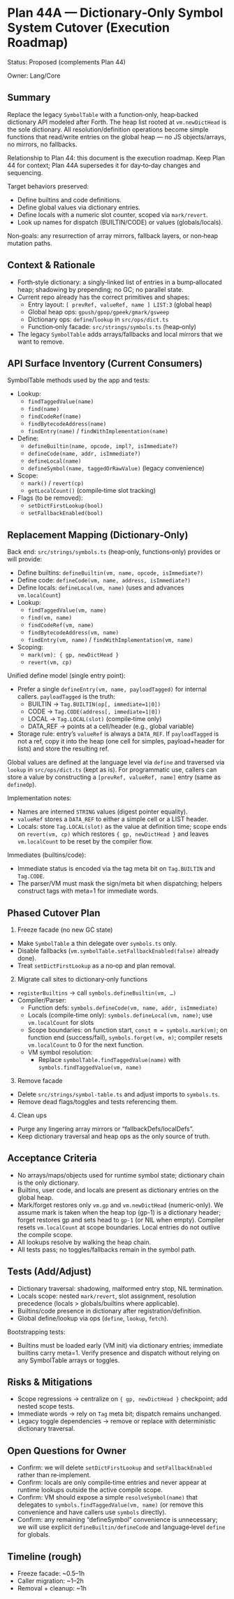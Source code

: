 # Plan 44A — Dictionary‑Only Symbol System Cutover (Execution Roadmap)

Status: Proposed (complements Plan 44)

Owner: Lang/Core

## Summary

Replace the legacy `SymbolTable` with a function‑only, heap‑backed dictionary API modeled after Forth. The heap list rooted at `vm.newDictHead` is the sole dictionary. All resolution/definition operations become simple functions that read/write entries on the global heap — no JS objects/arrays, no mirrors, no fallbacks.

Relationship to Plan 44: this document is the execution roadmap. Keep Plan 44 for context; Plan 44A supersedes it for day‑to‑day changes and sequencing.

Target behaviors preserved:
- Define builtins and code definitions.
- Define global values via dictionary entries.
- Define locals with a numeric slot counter, scoped via `mark/revert`.
- Look up names for dispatch (BUILTIN/CODE) or values (globals/locals).

Non‑goals: any resurrection of array mirrors, fallback layers, or non‑heap mutation paths.

## Context & Rationale

- Forth‑style dictionary: a singly‑linked list of entries in a bump‑allocated heap; shadowing by prepending; no GC; no parallel state.
- Current repo already has the correct primitives and shapes:
  - Entry layout: `[ prevRef, valueRef, name ] LIST:3` (global heap)
  - Global heap ops: `gpush/gpop/gpeek/gmark/gsweep`
  - Dictionary ops: `define`/`lookup` in `src/ops/dict.ts`
  - Function‑only facade: `src/strings/symbols.ts` (heap‑only)
- The legacy `SymbolTable` adds arrays/fallbacks and local mirrors that we want to remove.

## API Surface Inventory (Current Consumers)

SymbolTable methods used by the app and tests:
- Lookup:
  - `findTaggedValue(name)`
  - `find(name)`
  - `findCodeRef(name)`
  - `findBytecodeAddress(name)`
  - `findEntry(name)` / `findWithImplementation(name)`
- Define:
  - `defineBuiltin(name, opcode, impl?, isImmediate?)`
  - `defineCode(name, addr, isImmediate?)`
  - `defineLocal(name)`
  - `defineSymbol(name, taggedOrRawValue)` (legacy convenience)
- Scope:
  - `mark()` / `revert(cp)`
  - `getLocalCount()` (compile‑time slot tracking)
- Flags (to be removed):
  - `setDictFirstLookup(bool)`
  - `setFallbackEnabled(bool)`

## Replacement Mapping (Dictionary‑Only)

Back end: `src/strings/symbols.ts` (heap‑only, functions‑only) provides or will provide:
- Define builtins: `defineBuiltin(vm, name, opcode, isImmediate?)`
- Define code: `defineCode(vm, name, address, isImmediate?)`
- Define locals: `defineLocal(vm, name)` (uses and advances `vm.localCount`)
- Lookup:
  - `findTaggedValue(vm, name)`
  - `find(vm, name)`
  - `findCodeRef(vm, name)`
  - `findBytecodeAddress(vm, name)`
  - `findEntry(vm, name)` / `findWithImplementation(vm, name)`
- Scoping:
  - `mark(vm): { gp, newDictHead }`
  - `revert(vm, cp)`

Unified define model (single entry point):
- Prefer a single `defineEntry(vm, name, payloadTagged)` for internal callers. `payloadTagged` is the truth:
  - BUILTIN → `Tag.BUILTIN(op[, immediate=1|0])`
  - CODE → `Tag.CODE(address[, immediate=1|0])`
  - LOCAL → `Tag.LOCAL(slot)` (compile‑time only)
  - DATA_REF → points at a cell/header (e.g., global variable)
- Storage rule: entry’s `valueRef` is always a `DATA_REF`. If `payloadTagged` is not a ref, copy it into the heap (one cell for simples, payload+header for lists) and store the resulting ref.

Global values are defined at the language level via `define` and traversed via `lookup` in `src/ops/dict.ts` (kept as is). For programmatic use, callers can store a value by constructing a `[prevRef, valueRef, name]` entry (same as `defineOp`).

Implementation notes:
- Names are interned `STRING` values (digest pointer equality).
- `valueRef` stores a `DATA_REF` to either a simple cell or a LIST header.
- Locals: store `Tag.LOCAL(slot)` as the value at definition time; scope ends on `revert(vm, cp)` which restores `{ gp, newDictHead }` and leaves `vm.localCount` to be reset by the compiler flow.

Immediates (builtins/code):
- Immediate status is encoded via the tag meta bit on `Tag.BUILTIN` and `Tag.CODE`.
- The parser/VM must mask the sign/meta bit when dispatching; helpers construct tags with meta=1 for immediate words.

## Phased Cutover Plan

1) Freeze facade (no new GC state)
- Make `SymbolTable` a thin delegate over `symbols.ts` only.
- Disable fallbacks (`vm.symbolTable.setFallbackEnabled(false)` already done).
- Treat `setDictFirstLookup` as a no‑op and plan removal.

2) Migrate call sites to dictionary‑only functions
- `registerBuiltins` → call `symbols.defineBuiltin(vm, …)`
- Compiler/Parser:
  - Function defs: `symbols.defineCode(vm, name, addr, isImmediate)`
  - Locals (compile‑time only): `symbols.defineLocal(vm, name)`; use `vm.localCount` for slots
  - Scope boundaries: on function start, `const m = symbols.mark(vm)`; on function end (success/fail), `symbols.forget(vm, m)`; compiler resets `vm.localCount` to 0 for the next function.
  - VM symbol resolution:
    - Replace `symbolTable.findTaggedValue(name)` with `symbols.findTaggedValue(vm, name)`

3) Remove facade
- Delete `src/strings/symbol-table.ts` and adjust imports to `symbols.ts`.
- Remove dead flags/toggles and tests referencing them.

4) Clean ups
- Purge any lingering array mirrors or “fallbackDefs/localDefs”.
- Keep dictionary traversal and heap ops as the only source of truth.

## Acceptance Criteria
- No arrays/maps/objects used for runtime symbol state; dictionary chain is the only dictionary.
- Builtins, user code, and locals are present as dictionary entries on the global heap.
- Mark/forget restores only `vm.gp` and `vm.newDictHead` (numeric‑only). We assume mark is taken when the heap top (gp-1) is a dictionary header; forget restores gp and sets head to `gp-1` (or NIL when empty). Compiler resets `vm.localCount` at scope boundaries. Local entries do not outlive the compile scope.
- All lookups resolve by walking the heap chain.
- All tests pass; no toggles/fallbacks remain in the symbol path.

## Tests (Add/Adjust)
- Dictionary traversal: shadowing, malformed entry stop, NIL termination.
- Locals scope: nested `mark/revert`, slot assignment, resolution precedence (locals > globals/builtins where applicable).
- Builtins/code presence in dictionary after registration/definition.
- Global define/lookup via ops (`define`, `lookup`, `fetch`).

Bootstrapping tests:
- Builtins must be loaded early (VM init) via dictionary entries; immediate builtins carry meta=1. Verify presence and dispatch without relying on any SymbolTable arrays or toggles.

## Risks & Mitigations
- Scope regressions → centralize on `{ gp, newDictHead }` checkpoint; add nested scope tests.
- Immediate words → rely on `Tag` meta bit; dispatch remains unchanged.
- Legacy toggle dependencies → remove or replace with deterministic dictionary traversal.

## Open Questions for Owner
- Confirm: we will delete `setDictFirstLookup` and `setFallbackEnabled` rather than re‑implement.
- Confirm: locals are only compile‑time entries and never appear at runtime lookups outside the active compile scope.
- Confirm: VM should expose a simple `resolveSymbol(name)` that delegates to `symbols.findTaggedValue(vm, name)` (or remove this convenience and have callers use `symbols` directly).
- Confirm: any remaining “defineSymbol” convenience is unnecessary; we will use explicit `defineBuiltin/defineCode` and language‑level `define` for globals.

## Timeline (rough)
- Freeze facade: ~0.5–1h
- Caller migration: ~1–2h
- Removal + cleanup: ~1h
